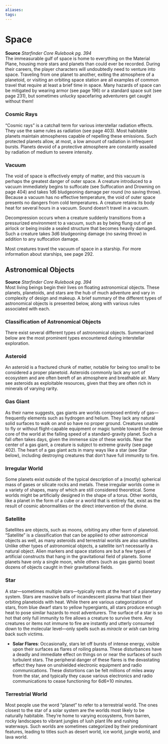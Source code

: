 ```yaml
---
aliases: 
tags: 
---
```


# Space

**Source** _Starfinder Core Rulebook pg. 394_  
The immeasurable gulf of space is home to everything on the Material Plane, housing more stars and planets than could ever be recorded. During their careers, the player characters will undoubtedly need to venture into space. Traveling from one planet to another, exiting the atmosphere of a planetoid, or visiting an orbiting space station are all examples of common travel that require at least a brief time in space. Many hazards of space can be mitigated by wearing armor (see page 196) or a standard space suit (see page 231), but sometimes unlucky spacefaring adventurers get caught without them!

### Cosmic Rays

“Cosmic rays” is a catchall term for various interstellar radiation effects. They use the same rules as radiation (see page 403). Most habitable planets maintain atmospheres capable of repelling these emissions. Such protected planets allow, at most, a low amount of radiation in infrequent bursts. Planets devoid of a protective atmosphere are constantly assailed by radiation of medium to severe intensity.

### Vacuum

The void of space is effectively empty of matter, and this vacuum is perhaps the greatest danger of outer space. A creature introduced to a vacuum immediately begins to suffocate (see Suffocation and Drowning on page 404) and takes 1d6 bludgeoning damage per round (no saving throw). Because a vacuum has no effective temperature, the void of outer space presents no dangers from cold temperatures. A creature retains its body heat for several hours in a vacuum. Sound doesn’t travel in a vacuum.

Decompression occurs when a creature suddenly transitions from a pressurized environment to a vacuum, such as by being flung out of an airlock or being inside a sealed structure that becomes heavily damaged. Such a creature takes 3d6 bludgeoning damage (no saving throw) in addition to any suffocation damage.

Most creatures travel the vacuum of space in a starship. For more information about starships, see page 292.

## Astronomical Objects

**Source** _Starfinder Core Rulebook pg. 394_  
Most living beings begin their lives on floating astronomical objects. These planets, planetoids, and stars are the hub of much adventure and vary in complexity of design and makeup. A brief summary of the different types of astronomical objects is presented below, along with various rules associated with each.

### Classification of Astronomical Objects

There exist several different types of astronomical objects. Summarized below are the most prominent types encountered during interstellar exploration.

### Asteroid

An asteroid is a fractured chunk of matter, notable for being too small to be considered a proper planetoid. Asteroids commonly lack any sort of ecosystem and are often bereft of an atmosphere and breathable air. Many see asteroids as exploitable resources, given that they are often rich in minerals of varying rarity.

### Gas Giant

As their name suggests, gas giants are worlds composed entirely of gas—frequently elements such as hydrogen and helium. They lack any natural solid surfaces to walk on and so have no proper ground. Creatures unable to fly or without flight-capable equipment or magic tumble toward the dense core of the world at the falling speed of a standard-gravity planet. Such a fall often takes days, given the immense size of these worlds. Near the center of a gas giant, a creature is subject to extreme gravity (see page 402). The heart of a gas giant acts in many ways like a star (see Star below), including destroying creatures that don’t have full immunity to fire.

### Irregular World

Some planets exist outside of the typical description of a (mostly) spherical mass of gases or silicate rocks and metals. These irregular worlds come in a variety of shapes, many of which are still considered theoretical. Some worlds might be artificially designed in the shape of a torus. Other worlds, like a planet in the form of a cube or a world that is entirely flat, exist as the result of cosmic abnormalities or the direct intervention of the divine.

### Satellite

Satellites are objects, such as moons, orbiting any other form of planetoid. “Satellite” is a classification that can be applied to other astronomical objects as well, as many asteroids and terrestrial worlds are also satellites. Unlike other types of astronomical objects, a satellite isn’t necessarily a natural object. Alien markers and space stations are but a few types of artificial constructs that hang in the gravitational field of planets. Some planets have only a single moon, while others (such as gas giants) boast dozens of objects caught in their gravitational fields.

### Star

A star—sometimes multiple stars—typically rests at the heart of a planetary system. Stars are massive balls of incandescent plasma that blast their orbiting planetoids with heat. While there are various categorizations of stars, from blue dwarf stars to yellow hypergiants, all stars produce enough heat to pose similar hazards to most adventurers. The surface of a star is so hot that only full immunity to fire allows a creature to survive there. Any creatures or items not immune to fire are instantly and utterly consumed down to the molecular level—only spells such as _miracle_ or _wish_ can bring back such victims.

-   **Solar Flares**: Occasionally, stars let off bursts of intense energy, visible upon their surfaces as flares of roiling plasma. These disturbances have a deadly and immediate effect on things on or near the surfaces of such turbulent stars. The peripheral danger of these flares is the devastating effect they have on unshielded electronic equipment and radio communications. These distortions can be felt millions of miles away from the star, and typically they cause various electronics and radio communications to cease functioning for 6d6×10 minutes.

### Terrestrial World

Most people use the word “planet” to refer to a terrestrial world. The ones closest to the star of a solar system are the worlds most likely to be naturally habitable. They’re home to varying ecosystems, from barren, rocky landscapes to vibrant jungles of lush plant life and rushing waterways. Such worlds are sometimes categorized by their predominant features, leading to titles such as desert world, ice world, jungle world, and lava world.  
